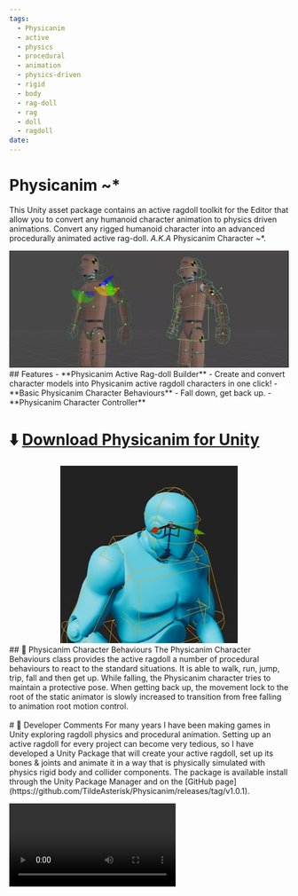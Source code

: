 ```yaml
---
tags:
  - Physicanim
  - active
  - physics
  - procedural
  - animation
  - physics-driven
  - rigid
  - body
  - rag-doll
  - rag
  - doll
  - ragdoll
date:
---
```

# Physicanim ~*
This Unity asset package contains an active ragdoll toolkit for the Editor that allow you to convert any humanoid character animation to physics driven animations. Convert any rigged humanoid character into an advanced procedurally animated active rag-doll. *A.K.A* Physicanim Character ~\*. 
<center><img src="../Assets/Physicanim_DevChar_CrashTest.png"/></center>
## Features
- **Physicanim Active Rag-doll Builder** - Create and convert character models into Physicanim active ragdoll characters in one click!
- **Basic Physicanim Character Behaviours** - Fall down, get back up.
- **Physicanim Character Controller**

# ⬇️ [Download Physicanim for Unity](https://github.com/TildeAsterisk/Physicanim)
<center><img src="../Assets/Physicanim_DevCharacter.jpeg" /></center>
## 🦿 Physicanim Character Behaviours
The Physicanim Character Behaviours class provides the active ragdoll a number of procedural behaviours to react to the standard situations. It is able to walk, run, jump, trip, fall and then get up.  
While falling, the Physicanim character tries to maintain a protective pose. When getting back up, the movement lock to the root of the static animator is slowly increased to transition from free falling to animation root motion control.
<center><img src="/Assets/activeragdolldevclipGIF.gif" alt=""></center>
# 📝 Developer Comments
For many years I have been making games in Unity exploring ragdoll physics and procedural animation. Setting up an active ragdoll for every project can become very tedious, so I have  developed a Unity Package that will create your active ragdoll, set up its bones & joints and animate it in a way that is physically simulated with physics rigid body and collider components. The package is available install through the Unity Package Manager and on the [GitHub page](https://github.com/TildeAsterisk/Physicanim/releases/tag/v1.0.1).

![](../Assets/Physicanim_RoundhouseKick.mp4)